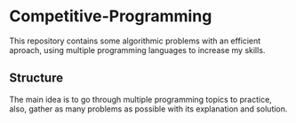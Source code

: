 # Competitive-Programming

This repository contains some algorithmic problems with an efficient aproach, using multiple programming languages to increase my skills.

## Structure

The main idea is to go through multiple programming topics to practice, also, gather as many problems as possible with its explanation and solution.
